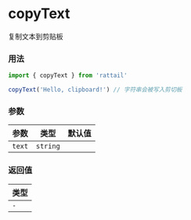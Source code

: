 # copyText

复制文本到剪贴板

### 用法

```js
import { copyText } from 'rattail'

copyText('Hello, clipboard!') // 字符串会被写入剪切板
```

### 参数

| 参数   | 类型     | 默认值 |
| ------ | -------- | ------ |
| `text` | `string` |        |

### 返回值

| 类型 |
| ---- |
| `-`  |
